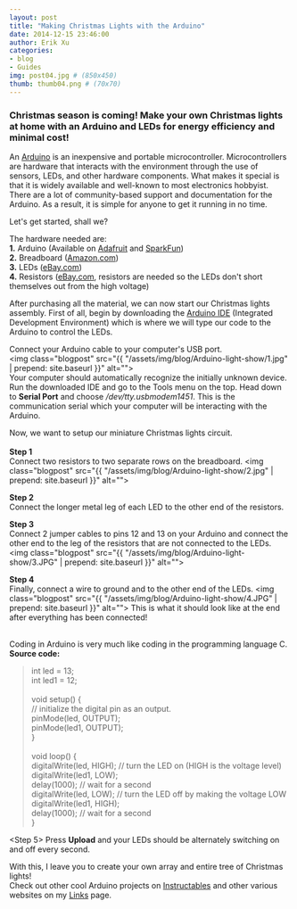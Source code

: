 ```yaml
---
layout: post
title: "Making Christmas Lights with the Arduino"
date: 2014-12-15 23:46:00
author: Erik Xu
categories: 
- blog
- Guides
img: post04.jpg # (850x450)
thumb: thumb04.png # (70x70)
---
```


### Christmas season is coming! Make your own Christmas lights at home with an Arduino and LEDs for energy efficiency and minimal cost!

An [Arduino](http://arduino.cc/) is an inexpensive and portable microcontroller. Microcontrollers are hardware that interacts with the environment through the use of sensors, LEDs, and other hardware components. What makes it special is that it is widely available and well-known to most electronics hobbyist. There are a lot of community-based support and documentation for the Arduino. As a result, it is simple for anyone to get it running in no time.
<!--more-->
Let's get started, shall we?

The hardware needed are:
<br><b>1.</b> Arduino (Available on [Adafruit](http://www.adafruit.com/products/50) and [SparkFun](https://www.sparkfun.com/products/11021))<br>
<b>2.</b> Breadboard ([Amazon.com](http://www.amazon.com/s/ref=nb_sb_noss_1?url=search-alias%3Daps&field-keywords=breadboard))<br>
<b>3.</b> LEDs ([eBay.com](http://www.ebay.com/sch/i.html?_odkw=cheap+light+emitting+diode&_from=R40%7CR40&_osacat=0&_from=R40&_trksid=p2045573.m570.l1313.TR4.TRC2.A0.H0.Xlight+emitting+diode&_nkw=light+emitting+diode&_sacat=0))<br>
<b>4.</b> Resistors ([eBay.com](http://www.ebay.com/sch/i.html?_from=R40&_trksid=p2050601.m570.l1313.TR11.TRC1.A0.H0.Xresistors&_nkw=resistors&_sacat=0), resistors are needed so the LEDs don't short themselves out from the high voltage) 

After purchasing all the material, we can now start our Christmas lights assembly.
First of all, begin by downloading the [Arduino IDE](http://arduino.cc/en/main/software) (Integrated Development Environment) which is where we will type our code to the Arduino to control the LEDs.

Connect your Arduino cable to your computer's USB port.
<br><img class="blogpost" src="{{ "/assets/img/blog/Arduino-light-show/1.jpg" | prepend: site.baseurl }}" alt="">
<br>
Your computer should automatically recognize the initially unknown device.
Run the downloaded IDE and go to the Tools menu on the top. Head down to <b>Serial Port</b> and choose <i>/dev/tty.usbmodem1451</i>. This is the communication serial which your computer will be interacting with the Arduino.

Now, we want to setup our miniature Christmas lights circuit.
<br><br><b>Step 1</b><br>
Connect two resistors to two separate rows on the breadboard.
<img class="blogpost" src="{{ "/assets/img/blog/Arduino-light-show/2.jpg" | prepend: site.baseurl }}" alt="">
<br>

<b>Step 2</b><br>
Connect the longer metal leg of each LED to the other end of the resistors.

<b>Step 3</b><br>
Connect 2 jumper cables to pins 12 and 13 on your Arduino and connect the other end to the leg of the resistors that are not connected to the LEDs.
<img class="blogpost" src="{{ "/assets/img/blog/Arduino-light-show/3.JPG" | prepend: site.baseurl }}" alt="">
<br>

<b>Step 4</b><br>
Finally, connect a wire to ground and to the other end of the LEDs.
<img class="blogpost" src="{{ "/assets/img/blog/Arduino-light-show/4.JPG" | prepend: site.baseurl }}" alt="">
This is what it should look like at the end after everything has been connected!
<br>

<br>
Coding in Arduino is very much like coding in the programming language C.
<br><b>Source code:</b><br>

<blockquote>
int led = 13;<br>
int led1 = 12;<br>
<br>
void setup() {         <br>       
  // initialize the digital pin as an output.<br>
  pinMode(led, OUTPUT);     <br>
  pinMode(led1, OUTPUT);   <br>
}<br>
<br>
void loop() {<br>
  digitalWrite(led, HIGH);   // turn the LED on (HIGH is the voltage level)<br>
  digitalWrite(led1, LOW);<br>
  delay(1000);               // wait for a second<br>
  digitalWrite(led, LOW);    // turn the LED off by making the voltage LOW<br>
  digitalWrite(led1, HIGH);<br>
  delay(1000);               // wait for a second<br>
}
</blockquote>

<Step 5>
Press <b>Upload</b> and your LEDs should be alternately switching on and off every second. 

With this, I leave you to create your own array and entire tree of Christmas lights!
<br>Check out other cool Arduino projects on [Instructables](http://www.instructables.com/id/Arduino-Projects/) and other various websites on my [Links](http://xueyj.github.io/engmentor101/links/) page.